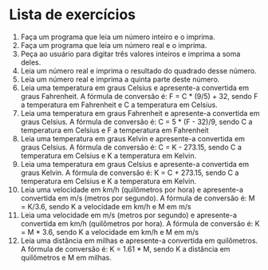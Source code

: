 # Lista de exercícios
1. Faça um programa que leia um número inteiro e o imprima.
2. Faça um programa que leia um número real e o imprima.
3. Peça ao usuário para digitar três valores inteiros e imprima a soma deles.
4. Leia um número real e imprima o resultado do quadrado desse número.
5. Leia um número real e imprima a quinta parte deste número.
6. Leia uma temperatura em graus Celsius e apresente-a convertida em graus Fahrenheit. A fórmula de conversão é: F = C * (9/5) + 32, sendo F a temperatura em Fahrenheit e C a temperatura em Celsius.
7. Leia uma temperatura em graus Fahrenheit e apresente-a convertida em graus Celsius. A fórmula de conversão é: C = 5 * (F - 32)/9, sendo C a temperatura em Celsius e F a temperatura em Fahrenheit
8. Leia uma temperatura em graus Kelvin e apresente-a convertida em graus Celsius. A fórmula de conversão é: C = K - 273.15, sendo C a temperatura em Celsius e K a temperatura em Kelvin.
9. Leia uma temperatura em graus Celsius e apresente-a convertida em graus Kelvin. A fórmula de conversão é: K = C + 273.15, sendo C a temperatura em Celsius e K a temperatura em Kelvin.
10. Leia uma velocidade em km/h (quilômetros por hora) e apresente-a convertida em m/s (metros por segundo). A fórmula de conversão é: M = K/3.6, sendo K a velocidade em km/h e M em m/s
11. Leia uma velocidade em m/s (metros por segundo) e apresente-a convertida em km/h (quilômetros por hora). A fórmula de conversão é: K = M * 3.6, sendo K a velocidade em km/h e M em m/s
12. Leia uma distância em milhas e apresente-a convertida em quilômetros. A fórmula de conversão é: K = 1.61 * M, sendo K a distância em quilômetros e M em milhas.